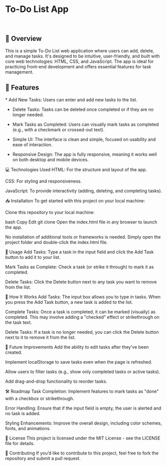 <h1> To-Do List App </h1>
<br>

<h2>📖 Overview </h2>
<p>This is a simple To-Do List web application where users can add, delete, and manage tasks. It's designed to be intuitive, user-friendly, and built with core web technologies: HTML, CSS, and JavaScript. The app is ideal for practicing front-end development and offers essential features for task management.</p>

<h2> 🚀 Features </h2>
<p>
* Add New Tasks: Users can enter and add new tasks to the list.
  
* Delete Tasks: Tasks can be deleted once completed or if they are no longer needed.
  
* Mark Tasks as Completed: Users can visually mark tasks as completed (e.g., with a checkmark or crossed-out text).
  
* Simple UI: The interface is clean and simple, focused on usability and ease of interaction.
  
* Responsive Design: The app is fully responsive, meaning it works well on both desktop and mobile devices.</p>


💻 Technologies Used
HTML: For the structure and layout of the app.

CSS: For styling and responsiveness.

JavaScript: To provide interactivity (adding, deleting, and completing tasks).

📥 Installation
To get started with this project on your local machine:

Clone this repository to your local machine:

bash
Copy
Edit
git clone <repository-url>
Open the index.html file in any browser to launch the app.

No installation of additional tools or frameworks is needed. Simply open the project folder and double-click the index.html file.

📱 Usage
Add Tasks: Type a task in the input field and click the Add Task button to add it to your list.

Mark Tasks as Complete: Check a task (or strike it through) to mark it as completed.

Delete Tasks: Click the Delete button next to any task you want to remove from the list.

🔧 How It Works
Add Tasks: The input box allows you to type in tasks. When you press the Add Task button, a new task is added to the list.

Complete Tasks: Once a task is completed, it can be marked (visually) as completed. This may involve adding a "checked" effect or strikethrough on the task text.

Delete Tasks: If a task is no longer needed, you can click the Delete button next to it to remove it from the list.

🌱 Future Improvements
Add the ability to edit tasks after they’ve been created.

Implement localStorage to save tasks even when the page is refreshed.

Allow users to filter tasks (e.g., show only completed tasks or active tasks).

Add drag-and-drop functionality to reorder tasks.

🛠️ Roadmap
Task Completion: Implement features to mark tasks as "done" with a checkbox or strikethrough.

Error Handling: Ensure that if the input field is empty, the user is alerted and no task is added.

Styling Enhancements: Improve the overall design, including color schemes, fonts, and animations.

📝 License
This project is licensed under the MIT License - see the LICENSE file for details.

🤝 Contributing
If you’d like to contribute to this project, feel free to fork the repository and submit a pull request.
